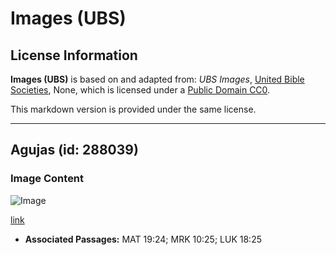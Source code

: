# Images (UBS)

## License Information

**Images (UBS)** is based on and adapted from: _UBS Images_, [United Bible Societies](https://unitedbiblesocieties.org/), None, which is licensed under a [Public Domain CC0](https://creativecommons.org/public-domain/cc0/).

This markdown version is provided under the same license.



--------------------------------

## Agujas (id: 288039)

### Image Content

![Image](https://cdn.aquifer.bible/aquifer-content/resources/Media/WEB-0499_needles.jpg)

[link](https://cdn.aquifer.bible/aquifer-content/resources/Media/WEB-0499_needles.jpg)

* **Associated Passages:** MAT 19:24; MRK 10:25; LUK 18:25

